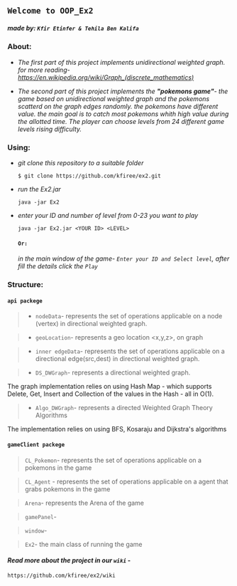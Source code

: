 
## `Welcome to OOP_Ex2 `
##### **made by:** `Kfir Etinfer & Tehila Ben Kalifa`


### **About:**

- *The first part of this project implements unidirectional weighted graph.*    
*for more reading- https://en.wikipedia.org/wiki/Graph_(discrete_mathematics)*

- *The second part of this project implements the **"pokemons game"**-*
*the game based on unidirectional weighted graph and the pokemons scatterd on the graph edges randomly.*
*the pokemons have different value. the main goal is to catch most pokemons whith high value during the allotted time.*
*The player can choose levels from 24 different game levels rising difficulty.*

  
### **Using:**

- *git clone this repository to a suitable folder*

    ```
    $ git clone https://github.com/kfiree/ex2.git
    ```

- *run the Ex2.jar*

    ```
    java -jar Ex2
    ```
- *enter your ID and number of level from 0-23 you want to play*

     ```
     java -jar Ex2.jar <YOUR ID> <LEVEL>
     ```
  
  #### `Or:` 
   *in the main window of the game- `Enter your ID and Select level`, after fill the details click the `Play`* 
  

### **Structure:**
#### `api packege`

> - `nodeData`- represents the set of operations applicable on a node (vertex) in  directional weighted graph.

> - `geoLocation`- represents a geo location <x,y,z>, on graph

> - `inner edgeData`- represents the set of operations applicable on a directional edge(src,dest) in directional weighted graph.

> - `DS_DWGraph`- represents a directional weighted graph. 

   The graph implementation relies on using Hash Map - which supports Delete, Get, Insert and Collection of the values in the Hash - all in O(1).

> - `Algo_DWGraph`-  represents a directed  Weighted Graph Theory Algorithms

  The implementation relies on using BFS, Kosaraju and Dijkstra's algorithms

 

#### `gameClient packege`

> `CL_Pokemon`- represents the set of operations applicable on a pokemons in the game

> `CL_Agent` - represents the set of operations applicable on a agent that grabs pokemons in the game

> `Arena`- represents the Arena of the game

> `gamePanel`-

> `window`-

> `Ex2`- the main class of running the game



#### *Read more about the project in our `wiki`* - 
    https://github.com/kfiree/ex2/wiki


